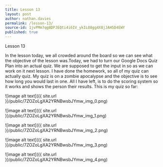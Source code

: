 ```yaml
---
title: Lesson 13
layout: post
author: nathan.davies
permalink: /lesson-13/
source-id: 1jvPMm7qgBDPJEQti4i6IV_ykILO8gg4X8jJAH5D4EWY
published: true
---
```

Lesson 13

In the lesson today, we all crowded around the board so we can see what the objective of the lesson was.Today, we had to turn our Google Docs Quiz Plan into an actual quiz. We are supposed to get the input in so as we can work on it next lesson. I have done the homework, so all of my quiz can actually quiz. My quiz is on a zombie apocalypse and the objective is to see how long you would last in one. All I have left, is to do the scoring system so it works and shows the person their results. This is my quiz so far:

![image alt text]({{ site.url }}/public/7ZOZoLgXA2YRNBwsbJYmw_img_0.png)

![image alt text]({{ site.url }}/public/7ZOZoLgXA2YRNBwsbJYmw_img_1.png)

![image alt text]({{ site.url }}/public/7ZOZoLgXA2YRNBwsbJYmw_img_2.png)

![image alt text]({{ site.url }}/public/7ZOZoLgXA2YRNBwsbJYmw_img_3.png)

![image alt text]({{ site.url }}/public/7ZOZoLgXA2YRNBwsbJYmw_img_4.png)

